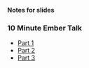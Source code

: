 **Notes for slides**

### 10 Minute Ember Talk

* [Part 1](part-one.markdown)
* [Part 2](part-two.markdown)
* [Part 3](part-three.markdown)
